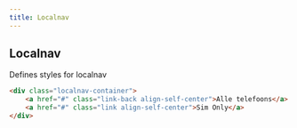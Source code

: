 ```yaml
---
title: Localnav
---
```


## Localnav ##

Defines styles for localnav

```html
<div class="localnav-container">
    <a href="#" class="link-back align-self-center">Alle telefoons</a>
    <a href="#" class="link align-self-center">Sim Only</a>
</div>
```